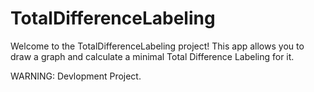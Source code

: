 # TotalDifferenceLabeling

Welcome to the TotalDifferenceLabeling project! This app allows you to draw a graph and calculate a minimal Total Difference Labeling for it.

WARNING: Devlopment Project.